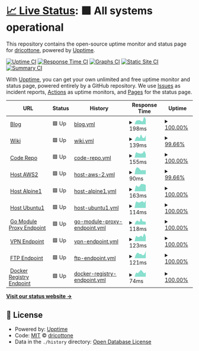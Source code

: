 # [📈 Live Status](https://dricottone.github.io/upptime): <!--live status--> **🟩 All systems operational**

This repository contains the open-source uptime monitor and status page for [dricottone](https://git.dominic-ricottone.com), powered by [Upptime](https://github.com/upptime/upptime).

[![Uptime CI](https://github.com/koj-co/upptime/workflows/Uptime%20CI/badge.svg)](https://github.com/koj-co/upptime/actions?query=workflow%3A%22Uptime+CI%22)
[![Response Time CI](https://github.com/koj-co/upptime/workflows/Response%20Time%20CI/badge.svg)](https://github.com/koj-co/upptime/actions?query=workflow%3A%22Response+Time+CI%22)
[![Graphs CI](https://github.com/koj-co/upptime/workflows/Graphs%20CI/badge.svg)](https://github.com/koj-co/upptime/actions?query=workflow%3A%22Graphs+CI%22)
[![Static Site CI](https://github.com/koj-co/upptime/workflows/Static%20Site%20CI/badge.svg)](https://github.com/koj-co/upptime/actions?query=workflow%3A%22Static+Site+CI%22)
[![Summary CI](https://github.com/koj-co/upptime/workflows/Summary%20CI/badge.svg)](https://github.com/koj-co/upptime/actions?query=workflow%3A%22Summary+CI%22)

With [Upptime](https://upptime.js.org), you can get your own unlimited and free uptime monitor and status page, powered entirely by a GitHub repository. We use [Issues](https://github.com/dricottone/upptime/issues) as incident reports, [Actions](https://github.com/dricottone/upptime/actions) as uptime monitors, and [Pages](https://dricottone.github.io/upptime) for the status page.

<!--start: status pages-->
<!-- This summary is generated by Upptime (https://github.com/upptime/upptime) -->
<!-- Do not edit this manually, your changes will be overwritten -->
<!-- prettier-ignore -->
| URL | Status | History | Response Time | Uptime |
| --- | ------ | ------- | ------------- | ------ |
| <img alt="" src="https://favicons.githubusercontent.com/www.dominic-ricottone.com" height="13"> [Blog](https://www.dominic-ricottone.com) | 🟩 Up | [blog.yml](https://github.com/dricottone/upptime/commits/HEAD/history/blog.yml) | <details><summary><img alt="Response time graph" src="./graphs/blog/response-time-week.png" height="20"> 198ms</summary><br><a href="https://dricottone.github.io/upptime/history/blog"><img alt="Response time 319" src="https://img.shields.io/endpoint?url=https%3A%2F%2Fraw.githubusercontent.com%2Fdricottone%2Fupptime%2FHEAD%2Fapi%2Fblog%2Fresponse-time.json"></a><br><a href="https://dricottone.github.io/upptime/history/blog"><img alt="24-hour response time 222" src="https://img.shields.io/endpoint?url=https%3A%2F%2Fraw.githubusercontent.com%2Fdricottone%2Fupptime%2FHEAD%2Fapi%2Fblog%2Fresponse-time-day.json"></a><br><a href="https://dricottone.github.io/upptime/history/blog"><img alt="7-day response time 198" src="https://img.shields.io/endpoint?url=https%3A%2F%2Fraw.githubusercontent.com%2Fdricottone%2Fupptime%2FHEAD%2Fapi%2Fblog%2Fresponse-time-week.json"></a><br><a href="https://dricottone.github.io/upptime/history/blog"><img alt="30-day response time 376" src="https://img.shields.io/endpoint?url=https%3A%2F%2Fraw.githubusercontent.com%2Fdricottone%2Fupptime%2FHEAD%2Fapi%2Fblog%2Fresponse-time-month.json"></a><br><a href="https://dricottone.github.io/upptime/history/blog"><img alt="1-year response time 319" src="https://img.shields.io/endpoint?url=https%3A%2F%2Fraw.githubusercontent.com%2Fdricottone%2Fupptime%2FHEAD%2Fapi%2Fblog%2Fresponse-time-year.json"></a></details> | <details><summary><a href="https://dricottone.github.io/upptime/history/blog">100.00%</a></summary><a href="https://dricottone.github.io/upptime/history/blog"><img alt="All-time uptime 99.30%" src="https://img.shields.io/endpoint?url=https%3A%2F%2Fraw.githubusercontent.com%2Fdricottone%2Fupptime%2FHEAD%2Fapi%2Fblog%2Fuptime.json"></a><br><a href="https://dricottone.github.io/upptime/history/blog"><img alt="24-hour uptime 100.00%" src="https://img.shields.io/endpoint?url=https%3A%2F%2Fraw.githubusercontent.com%2Fdricottone%2Fupptime%2FHEAD%2Fapi%2Fblog%2Fuptime-day.json"></a><br><a href="https://dricottone.github.io/upptime/history/blog"><img alt="7-day uptime 100.00%" src="https://img.shields.io/endpoint?url=https%3A%2F%2Fraw.githubusercontent.com%2Fdricottone%2Fupptime%2FHEAD%2Fapi%2Fblog%2Fuptime-week.json"></a><br><a href="https://dricottone.github.io/upptime/history/blog"><img alt="30-day uptime 99.95%" src="https://img.shields.io/endpoint?url=https%3A%2F%2Fraw.githubusercontent.com%2Fdricottone%2Fupptime%2FHEAD%2Fapi%2Fblog%2Fuptime-month.json"></a><br><a href="https://dricottone.github.io/upptime/history/blog"><img alt="1-year uptime 99.30%" src="https://img.shields.io/endpoint?url=https%3A%2F%2Fraw.githubusercontent.com%2Fdricottone%2Fupptime%2FHEAD%2Fapi%2Fblog%2Fuptime-year.json"></a></details>
| <img alt="" src="https://favicons.githubusercontent.com/wiki.dominic-ricottone.com" height="13"> [Wiki](https://wiki.dominic-ricottone.com) | 🟩 Up | [wiki.yml](https://github.com/dricottone/upptime/commits/HEAD/history/wiki.yml) | <details><summary><img alt="Response time graph" src="./graphs/wiki/response-time-week.png" height="20"> 139ms</summary><br><a href="https://dricottone.github.io/upptime/history/wiki"><img alt="Response time 186" src="https://img.shields.io/endpoint?url=https%3A%2F%2Fraw.githubusercontent.com%2Fdricottone%2Fupptime%2FHEAD%2Fapi%2Fwiki%2Fresponse-time.json"></a><br><a href="https://dricottone.github.io/upptime/history/wiki"><img alt="24-hour response time 173" src="https://img.shields.io/endpoint?url=https%3A%2F%2Fraw.githubusercontent.com%2Fdricottone%2Fupptime%2FHEAD%2Fapi%2Fwiki%2Fresponse-time-day.json"></a><br><a href="https://dricottone.github.io/upptime/history/wiki"><img alt="7-day response time 139" src="https://img.shields.io/endpoint?url=https%3A%2F%2Fraw.githubusercontent.com%2Fdricottone%2Fupptime%2FHEAD%2Fapi%2Fwiki%2Fresponse-time-week.json"></a><br><a href="https://dricottone.github.io/upptime/history/wiki"><img alt="30-day response time 179" src="https://img.shields.io/endpoint?url=https%3A%2F%2Fraw.githubusercontent.com%2Fdricottone%2Fupptime%2FHEAD%2Fapi%2Fwiki%2Fresponse-time-month.json"></a><br><a href="https://dricottone.github.io/upptime/history/wiki"><img alt="1-year response time 186" src="https://img.shields.io/endpoint?url=https%3A%2F%2Fraw.githubusercontent.com%2Fdricottone%2Fupptime%2FHEAD%2Fapi%2Fwiki%2Fresponse-time-year.json"></a></details> | <details><summary><a href="https://dricottone.github.io/upptime/history/wiki">99.66%</a></summary><a href="https://dricottone.github.io/upptime/history/wiki"><img alt="All-time uptime 99.70%" src="https://img.shields.io/endpoint?url=https%3A%2F%2Fraw.githubusercontent.com%2Fdricottone%2Fupptime%2FHEAD%2Fapi%2Fwiki%2Fuptime.json"></a><br><a href="https://dricottone.github.io/upptime/history/wiki"><img alt="24-hour uptime 97.64%" src="https://img.shields.io/endpoint?url=https%3A%2F%2Fraw.githubusercontent.com%2Fdricottone%2Fupptime%2FHEAD%2Fapi%2Fwiki%2Fuptime-day.json"></a><br><a href="https://dricottone.github.io/upptime/history/wiki"><img alt="7-day uptime 99.66%" src="https://img.shields.io/endpoint?url=https%3A%2F%2Fraw.githubusercontent.com%2Fdricottone%2Fupptime%2FHEAD%2Fapi%2Fwiki%2Fuptime-week.json"></a><br><a href="https://dricottone.github.io/upptime/history/wiki"><img alt="30-day uptime 99.92%" src="https://img.shields.io/endpoint?url=https%3A%2F%2Fraw.githubusercontent.com%2Fdricottone%2Fupptime%2FHEAD%2Fapi%2Fwiki%2Fuptime-month.json"></a><br><a href="https://dricottone.github.io/upptime/history/wiki"><img alt="1-year uptime 99.70%" src="https://img.shields.io/endpoint?url=https%3A%2F%2Fraw.githubusercontent.com%2Fdricottone%2Fupptime%2FHEAD%2Fapi%2Fwiki%2Fuptime-year.json"></a></details>
| <img alt="" src="https://favicons.githubusercontent.com/git.dominic-ricottone.com" height="13"> [Code Repo](https://git.dominic-ricottone.com) | 🟩 Up | [code-repo.yml](https://github.com/dricottone/upptime/commits/HEAD/history/code-repo.yml) | <details><summary><img alt="Response time graph" src="./graphs/code-repo/response-time-week.png" height="20"> 155ms</summary><br><a href="https://dricottone.github.io/upptime/history/code-repo"><img alt="Response time 267" src="https://img.shields.io/endpoint?url=https%3A%2F%2Fraw.githubusercontent.com%2Fdricottone%2Fupptime%2FHEAD%2Fapi%2Fcode-repo%2Fresponse-time.json"></a><br><a href="https://dricottone.github.io/upptime/history/code-repo"><img alt="24-hour response time 120" src="https://img.shields.io/endpoint?url=https%3A%2F%2Fraw.githubusercontent.com%2Fdricottone%2Fupptime%2FHEAD%2Fapi%2Fcode-repo%2Fresponse-time-day.json"></a><br><a href="https://dricottone.github.io/upptime/history/code-repo"><img alt="7-day response time 155" src="https://img.shields.io/endpoint?url=https%3A%2F%2Fraw.githubusercontent.com%2Fdricottone%2Fupptime%2FHEAD%2Fapi%2Fcode-repo%2Fresponse-time-week.json"></a><br><a href="https://dricottone.github.io/upptime/history/code-repo"><img alt="30-day response time 300" src="https://img.shields.io/endpoint?url=https%3A%2F%2Fraw.githubusercontent.com%2Fdricottone%2Fupptime%2FHEAD%2Fapi%2Fcode-repo%2Fresponse-time-month.json"></a><br><a href="https://dricottone.github.io/upptime/history/code-repo"><img alt="1-year response time 267" src="https://img.shields.io/endpoint?url=https%3A%2F%2Fraw.githubusercontent.com%2Fdricottone%2Fupptime%2FHEAD%2Fapi%2Fcode-repo%2Fresponse-time-year.json"></a></details> | <details><summary><a href="https://dricottone.github.io/upptime/history/code-repo">100.00%</a></summary><a href="https://dricottone.github.io/upptime/history/code-repo"><img alt="All-time uptime 99.30%" src="https://img.shields.io/endpoint?url=https%3A%2F%2Fraw.githubusercontent.com%2Fdricottone%2Fupptime%2FHEAD%2Fapi%2Fcode-repo%2Fuptime.json"></a><br><a href="https://dricottone.github.io/upptime/history/code-repo"><img alt="24-hour uptime 100.00%" src="https://img.shields.io/endpoint?url=https%3A%2F%2Fraw.githubusercontent.com%2Fdricottone%2Fupptime%2FHEAD%2Fapi%2Fcode-repo%2Fuptime-day.json"></a><br><a href="https://dricottone.github.io/upptime/history/code-repo"><img alt="7-day uptime 100.00%" src="https://img.shields.io/endpoint?url=https%3A%2F%2Fraw.githubusercontent.com%2Fdricottone%2Fupptime%2FHEAD%2Fapi%2Fcode-repo%2Fuptime-week.json"></a><br><a href="https://dricottone.github.io/upptime/history/code-repo"><img alt="30-day uptime 99.95%" src="https://img.shields.io/endpoint?url=https%3A%2F%2Fraw.githubusercontent.com%2Fdricottone%2Fupptime%2FHEAD%2Fapi%2Fcode-repo%2Fuptime-month.json"></a><br><a href="https://dricottone.github.io/upptime/history/code-repo"><img alt="1-year uptime 99.30%" src="https://img.shields.io/endpoint?url=https%3A%2F%2Fraw.githubusercontent.com%2Fdricottone%2Fupptime%2FHEAD%2Fapi%2Fcode-repo%2Fuptime-year.json"></a></details>
| <img alt="" src="https://favicons.githubusercontent.com/aws2.dominic-ricottone.com" height="13"> [Host AWS2](https://aws2.dominic-ricottone.com) | 🟩 Up | [host-aws-2.yml](https://github.com/dricottone/upptime/commits/HEAD/history/host-aws-2.yml) | <details><summary><img alt="Response time graph" src="./graphs/host-aws-2/response-time-week.png" height="20"> 90ms</summary><br><a href="https://dricottone.github.io/upptime/history/host-aws-2"><img alt="Response time 104" src="https://img.shields.io/endpoint?url=https%3A%2F%2Fraw.githubusercontent.com%2Fdricottone%2Fupptime%2FHEAD%2Fapi%2Fhost-aws-2%2Fresponse-time.json"></a><br><a href="https://dricottone.github.io/upptime/history/host-aws-2"><img alt="24-hour response time 115" src="https://img.shields.io/endpoint?url=https%3A%2F%2Fraw.githubusercontent.com%2Fdricottone%2Fupptime%2FHEAD%2Fapi%2Fhost-aws-2%2Fresponse-time-day.json"></a><br><a href="https://dricottone.github.io/upptime/history/host-aws-2"><img alt="7-day response time 90" src="https://img.shields.io/endpoint?url=https%3A%2F%2Fraw.githubusercontent.com%2Fdricottone%2Fupptime%2FHEAD%2Fapi%2Fhost-aws-2%2Fresponse-time-week.json"></a><br><a href="https://dricottone.github.io/upptime/history/host-aws-2"><img alt="30-day response time 97" src="https://img.shields.io/endpoint?url=https%3A%2F%2Fraw.githubusercontent.com%2Fdricottone%2Fupptime%2FHEAD%2Fapi%2Fhost-aws-2%2Fresponse-time-month.json"></a><br><a href="https://dricottone.github.io/upptime/history/host-aws-2"><img alt="1-year response time 104" src="https://img.shields.io/endpoint?url=https%3A%2F%2Fraw.githubusercontent.com%2Fdricottone%2Fupptime%2FHEAD%2Fapi%2Fhost-aws-2%2Fresponse-time-year.json"></a></details> | <details><summary><a href="https://dricottone.github.io/upptime/history/host-aws-2">99.66%</a></summary><a href="https://dricottone.github.io/upptime/history/host-aws-2"><img alt="All-time uptime 99.94%" src="https://img.shields.io/endpoint?url=https%3A%2F%2Fraw.githubusercontent.com%2Fdricottone%2Fupptime%2FHEAD%2Fapi%2Fhost-aws-2%2Fuptime.json"></a><br><a href="https://dricottone.github.io/upptime/history/host-aws-2"><img alt="24-hour uptime 97.64%" src="https://img.shields.io/endpoint?url=https%3A%2F%2Fraw.githubusercontent.com%2Fdricottone%2Fupptime%2FHEAD%2Fapi%2Fhost-aws-2%2Fuptime-day.json"></a><br><a href="https://dricottone.github.io/upptime/history/host-aws-2"><img alt="7-day uptime 99.66%" src="https://img.shields.io/endpoint?url=https%3A%2F%2Fraw.githubusercontent.com%2Fdricottone%2Fupptime%2FHEAD%2Fapi%2Fhost-aws-2%2Fuptime-week.json"></a><br><a href="https://dricottone.github.io/upptime/history/host-aws-2"><img alt="30-day uptime 99.92%" src="https://img.shields.io/endpoint?url=https%3A%2F%2Fraw.githubusercontent.com%2Fdricottone%2Fupptime%2FHEAD%2Fapi%2Fhost-aws-2%2Fuptime-month.json"></a><br><a href="https://dricottone.github.io/upptime/history/host-aws-2"><img alt="1-year uptime 99.94%" src="https://img.shields.io/endpoint?url=https%3A%2F%2Fraw.githubusercontent.com%2Fdricottone%2Fupptime%2FHEAD%2Fapi%2Fhost-aws-2%2Fuptime-year.json"></a></details>
| <img alt="" src="https://favicons.githubusercontent.com/alpine1.dominic-ricottone.com" height="13"> [Host Alpine1](https://alpine1.dominic-ricottone.com) | 🟩 Up | [host-alpine1.yml](https://github.com/dricottone/upptime/commits/HEAD/history/host-alpine1.yml) | <details><summary><img alt="Response time graph" src="./graphs/host-alpine1/response-time-week.png" height="20"> 163ms</summary><br><a href="https://dricottone.github.io/upptime/history/host-alpine1"><img alt="Response time 212" src="https://img.shields.io/endpoint?url=https%3A%2F%2Fraw.githubusercontent.com%2Fdricottone%2Fupptime%2FHEAD%2Fapi%2Fhost-alpine1%2Fresponse-time.json"></a><br><a href="https://dricottone.github.io/upptime/history/host-alpine1"><img alt="24-hour response time 163" src="https://img.shields.io/endpoint?url=https%3A%2F%2Fraw.githubusercontent.com%2Fdricottone%2Fupptime%2FHEAD%2Fapi%2Fhost-alpine1%2Fresponse-time-day.json"></a><br><a href="https://dricottone.github.io/upptime/history/host-alpine1"><img alt="7-day response time 163" src="https://img.shields.io/endpoint?url=https%3A%2F%2Fraw.githubusercontent.com%2Fdricottone%2Fupptime%2FHEAD%2Fapi%2Fhost-alpine1%2Fresponse-time-week.json"></a><br><a href="https://dricottone.github.io/upptime/history/host-alpine1"><img alt="30-day response time 258" src="https://img.shields.io/endpoint?url=https%3A%2F%2Fraw.githubusercontent.com%2Fdricottone%2Fupptime%2FHEAD%2Fapi%2Fhost-alpine1%2Fresponse-time-month.json"></a><br><a href="https://dricottone.github.io/upptime/history/host-alpine1"><img alt="1-year response time 212" src="https://img.shields.io/endpoint?url=https%3A%2F%2Fraw.githubusercontent.com%2Fdricottone%2Fupptime%2FHEAD%2Fapi%2Fhost-alpine1%2Fresponse-time-year.json"></a></details> | <details><summary><a href="https://dricottone.github.io/upptime/history/host-alpine1">100.00%</a></summary><a href="https://dricottone.github.io/upptime/history/host-alpine1"><img alt="All-time uptime 99.98%" src="https://img.shields.io/endpoint?url=https%3A%2F%2Fraw.githubusercontent.com%2Fdricottone%2Fupptime%2FHEAD%2Fapi%2Fhost-alpine1%2Fuptime.json"></a><br><a href="https://dricottone.github.io/upptime/history/host-alpine1"><img alt="24-hour uptime 100.00%" src="https://img.shields.io/endpoint?url=https%3A%2F%2Fraw.githubusercontent.com%2Fdricottone%2Fupptime%2FHEAD%2Fapi%2Fhost-alpine1%2Fuptime-day.json"></a><br><a href="https://dricottone.github.io/upptime/history/host-alpine1"><img alt="7-day uptime 100.00%" src="https://img.shields.io/endpoint?url=https%3A%2F%2Fraw.githubusercontent.com%2Fdricottone%2Fupptime%2FHEAD%2Fapi%2Fhost-alpine1%2Fuptime-week.json"></a><br><a href="https://dricottone.github.io/upptime/history/host-alpine1"><img alt="30-day uptime 99.95%" src="https://img.shields.io/endpoint?url=https%3A%2F%2Fraw.githubusercontent.com%2Fdricottone%2Fupptime%2FHEAD%2Fapi%2Fhost-alpine1%2Fuptime-month.json"></a><br><a href="https://dricottone.github.io/upptime/history/host-alpine1"><img alt="1-year uptime 99.98%" src="https://img.shields.io/endpoint?url=https%3A%2F%2Fraw.githubusercontent.com%2Fdricottone%2Fupptime%2FHEAD%2Fapi%2Fhost-alpine1%2Fuptime-year.json"></a></details>
| <img alt="" src="https://favicons.githubusercontent.com/ubuntu1.dominic-ricottone.com" height="13"> [Host Ubuntu1](https://ubuntu1.dominic-ricottone.com) | 🟩 Up | [host-ubuntu1.yml](https://github.com/dricottone/upptime/commits/HEAD/history/host-ubuntu1.yml) | <details><summary><img alt="Response time graph" src="./graphs/host-ubuntu1/response-time-week.png" height="20"> 114ms</summary><br><a href="https://dricottone.github.io/upptime/history/host-ubuntu1"><img alt="Response time 156" src="https://img.shields.io/endpoint?url=https%3A%2F%2Fraw.githubusercontent.com%2Fdricottone%2Fupptime%2FHEAD%2Fapi%2Fhost-ubuntu1%2Fresponse-time.json"></a><br><a href="https://dricottone.github.io/upptime/history/host-ubuntu1"><img alt="24-hour response time 138" src="https://img.shields.io/endpoint?url=https%3A%2F%2Fraw.githubusercontent.com%2Fdricottone%2Fupptime%2FHEAD%2Fapi%2Fhost-ubuntu1%2Fresponse-time-day.json"></a><br><a href="https://dricottone.github.io/upptime/history/host-ubuntu1"><img alt="7-day response time 114" src="https://img.shields.io/endpoint?url=https%3A%2F%2Fraw.githubusercontent.com%2Fdricottone%2Fupptime%2FHEAD%2Fapi%2Fhost-ubuntu1%2Fresponse-time-week.json"></a><br><a href="https://dricottone.github.io/upptime/history/host-ubuntu1"><img alt="30-day response time 142" src="https://img.shields.io/endpoint?url=https%3A%2F%2Fraw.githubusercontent.com%2Fdricottone%2Fupptime%2FHEAD%2Fapi%2Fhost-ubuntu1%2Fresponse-time-month.json"></a><br><a href="https://dricottone.github.io/upptime/history/host-ubuntu1"><img alt="1-year response time 156" src="https://img.shields.io/endpoint?url=https%3A%2F%2Fraw.githubusercontent.com%2Fdricottone%2Fupptime%2FHEAD%2Fapi%2Fhost-ubuntu1%2Fresponse-time-year.json"></a></details> | <details><summary><a href="https://dricottone.github.io/upptime/history/host-ubuntu1">100.00%</a></summary><a href="https://dricottone.github.io/upptime/history/host-ubuntu1"><img alt="All-time uptime 99.93%" src="https://img.shields.io/endpoint?url=https%3A%2F%2Fraw.githubusercontent.com%2Fdricottone%2Fupptime%2FHEAD%2Fapi%2Fhost-ubuntu1%2Fuptime.json"></a><br><a href="https://dricottone.github.io/upptime/history/host-ubuntu1"><img alt="24-hour uptime 100.00%" src="https://img.shields.io/endpoint?url=https%3A%2F%2Fraw.githubusercontent.com%2Fdricottone%2Fupptime%2FHEAD%2Fapi%2Fhost-ubuntu1%2Fuptime-day.json"></a><br><a href="https://dricottone.github.io/upptime/history/host-ubuntu1"><img alt="7-day uptime 100.00%" src="https://img.shields.io/endpoint?url=https%3A%2F%2Fraw.githubusercontent.com%2Fdricottone%2Fupptime%2FHEAD%2Fapi%2Fhost-ubuntu1%2Fuptime-week.json"></a><br><a href="https://dricottone.github.io/upptime/history/host-ubuntu1"><img alt="30-day uptime 100.00%" src="https://img.shields.io/endpoint?url=https%3A%2F%2Fraw.githubusercontent.com%2Fdricottone%2Fupptime%2FHEAD%2Fapi%2Fhost-ubuntu1%2Fuptime-month.json"></a><br><a href="https://dricottone.github.io/upptime/history/host-ubuntu1"><img alt="1-year uptime 99.93%" src="https://img.shields.io/endpoint?url=https%3A%2F%2Fraw.githubusercontent.com%2Fdricottone%2Fupptime%2FHEAD%2Fapi%2Fhost-ubuntu1%2Fuptime-year.json"></a></details>
| <img alt="" src="https://favicons.githubusercontent.com/go.dominic-ricottone.com" height="13"> [Go Module Proxy Endpoint](https://go.dominic-ricottone.com) | 🟩 Up | [go-module-proxy-endpoint.yml](https://github.com/dricottone/upptime/commits/HEAD/history/go-module-proxy-endpoint.yml) | <details><summary><img alt="Response time graph" src="./graphs/go-module-proxy-endpoint/response-time-week.png" height="20"> 118ms</summary><br><a href="https://dricottone.github.io/upptime/history/go-module-proxy-endpoint"><img alt="Response time 206" src="https://img.shields.io/endpoint?url=https%3A%2F%2Fraw.githubusercontent.com%2Fdricottone%2Fupptime%2FHEAD%2Fapi%2Fgo-module-proxy-endpoint%2Fresponse-time.json"></a><br><a href="https://dricottone.github.io/upptime/history/go-module-proxy-endpoint"><img alt="24-hour response time 87" src="https://img.shields.io/endpoint?url=https%3A%2F%2Fraw.githubusercontent.com%2Fdricottone%2Fupptime%2FHEAD%2Fapi%2Fgo-module-proxy-endpoint%2Fresponse-time-day.json"></a><br><a href="https://dricottone.github.io/upptime/history/go-module-proxy-endpoint"><img alt="7-day response time 118" src="https://img.shields.io/endpoint?url=https%3A%2F%2Fraw.githubusercontent.com%2Fdricottone%2Fupptime%2FHEAD%2Fapi%2Fgo-module-proxy-endpoint%2Fresponse-time-week.json"></a><br><a href="https://dricottone.github.io/upptime/history/go-module-proxy-endpoint"><img alt="30-day response time 247" src="https://img.shields.io/endpoint?url=https%3A%2F%2Fraw.githubusercontent.com%2Fdricottone%2Fupptime%2FHEAD%2Fapi%2Fgo-module-proxy-endpoint%2Fresponse-time-month.json"></a><br><a href="https://dricottone.github.io/upptime/history/go-module-proxy-endpoint"><img alt="1-year response time 206" src="https://img.shields.io/endpoint?url=https%3A%2F%2Fraw.githubusercontent.com%2Fdricottone%2Fupptime%2FHEAD%2Fapi%2Fgo-module-proxy-endpoint%2Fresponse-time-year.json"></a></details> | <details><summary><a href="https://dricottone.github.io/upptime/history/go-module-proxy-endpoint">100.00%</a></summary><a href="https://dricottone.github.io/upptime/history/go-module-proxy-endpoint"><img alt="All-time uptime 99.98%" src="https://img.shields.io/endpoint?url=https%3A%2F%2Fraw.githubusercontent.com%2Fdricottone%2Fupptime%2FHEAD%2Fapi%2Fgo-module-proxy-endpoint%2Fuptime.json"></a><br><a href="https://dricottone.github.io/upptime/history/go-module-proxy-endpoint"><img alt="24-hour uptime 100.00%" src="https://img.shields.io/endpoint?url=https%3A%2F%2Fraw.githubusercontent.com%2Fdricottone%2Fupptime%2FHEAD%2Fapi%2Fgo-module-proxy-endpoint%2Fuptime-day.json"></a><br><a href="https://dricottone.github.io/upptime/history/go-module-proxy-endpoint"><img alt="7-day uptime 100.00%" src="https://img.shields.io/endpoint?url=https%3A%2F%2Fraw.githubusercontent.com%2Fdricottone%2Fupptime%2FHEAD%2Fapi%2Fgo-module-proxy-endpoint%2Fuptime-week.json"></a><br><a href="https://dricottone.github.io/upptime/history/go-module-proxy-endpoint"><img alt="30-day uptime 99.95%" src="https://img.shields.io/endpoint?url=https%3A%2F%2Fraw.githubusercontent.com%2Fdricottone%2Fupptime%2FHEAD%2Fapi%2Fgo-module-proxy-endpoint%2Fuptime-month.json"></a><br><a href="https://dricottone.github.io/upptime/history/go-module-proxy-endpoint"><img alt="1-year uptime 99.98%" src="https://img.shields.io/endpoint?url=https%3A%2F%2Fraw.githubusercontent.com%2Fdricottone%2Fupptime%2FHEAD%2Fapi%2Fgo-module-proxy-endpoint%2Fuptime-year.json"></a></details>
| <img alt="" src="https://favicons.githubusercontent.com/vpn.dominic-ricottone.com" height="13"> [VPN Endpoint](https://vpn.dominic-ricottone.com) | 🟩 Up | [vpn-endpoint.yml](https://github.com/dricottone/upptime/commits/HEAD/history/vpn-endpoint.yml) | <details><summary><img alt="Response time graph" src="./graphs/vpn-endpoint/response-time-week.png" height="20"> 123ms</summary><br><a href="https://dricottone.github.io/upptime/history/vpn-endpoint"><img alt="Response time 163" src="https://img.shields.io/endpoint?url=https%3A%2F%2Fraw.githubusercontent.com%2Fdricottone%2Fupptime%2FHEAD%2Fapi%2Fvpn-endpoint%2Fresponse-time.json"></a><br><a href="https://dricottone.github.io/upptime/history/vpn-endpoint"><img alt="24-hour response time 118" src="https://img.shields.io/endpoint?url=https%3A%2F%2Fraw.githubusercontent.com%2Fdricottone%2Fupptime%2FHEAD%2Fapi%2Fvpn-endpoint%2Fresponse-time-day.json"></a><br><a href="https://dricottone.github.io/upptime/history/vpn-endpoint"><img alt="7-day response time 123" src="https://img.shields.io/endpoint?url=https%3A%2F%2Fraw.githubusercontent.com%2Fdricottone%2Fupptime%2FHEAD%2Fapi%2Fvpn-endpoint%2Fresponse-time-week.json"></a><br><a href="https://dricottone.github.io/upptime/history/vpn-endpoint"><img alt="30-day response time 185" src="https://img.shields.io/endpoint?url=https%3A%2F%2Fraw.githubusercontent.com%2Fdricottone%2Fupptime%2FHEAD%2Fapi%2Fvpn-endpoint%2Fresponse-time-month.json"></a><br><a href="https://dricottone.github.io/upptime/history/vpn-endpoint"><img alt="1-year response time 163" src="https://img.shields.io/endpoint?url=https%3A%2F%2Fraw.githubusercontent.com%2Fdricottone%2Fupptime%2FHEAD%2Fapi%2Fvpn-endpoint%2Fresponse-time-year.json"></a></details> | <details><summary><a href="https://dricottone.github.io/upptime/history/vpn-endpoint">100.00%</a></summary><a href="https://dricottone.github.io/upptime/history/vpn-endpoint"><img alt="All-time uptime 99.93%" src="https://img.shields.io/endpoint?url=https%3A%2F%2Fraw.githubusercontent.com%2Fdricottone%2Fupptime%2FHEAD%2Fapi%2Fvpn-endpoint%2Fuptime.json"></a><br><a href="https://dricottone.github.io/upptime/history/vpn-endpoint"><img alt="24-hour uptime 100.00%" src="https://img.shields.io/endpoint?url=https%3A%2F%2Fraw.githubusercontent.com%2Fdricottone%2Fupptime%2FHEAD%2Fapi%2Fvpn-endpoint%2Fuptime-day.json"></a><br><a href="https://dricottone.github.io/upptime/history/vpn-endpoint"><img alt="7-day uptime 100.00%" src="https://img.shields.io/endpoint?url=https%3A%2F%2Fraw.githubusercontent.com%2Fdricottone%2Fupptime%2FHEAD%2Fapi%2Fvpn-endpoint%2Fuptime-week.json"></a><br><a href="https://dricottone.github.io/upptime/history/vpn-endpoint"><img alt="30-day uptime 100.00%" src="https://img.shields.io/endpoint?url=https%3A%2F%2Fraw.githubusercontent.com%2Fdricottone%2Fupptime%2FHEAD%2Fapi%2Fvpn-endpoint%2Fuptime-month.json"></a><br><a href="https://dricottone.github.io/upptime/history/vpn-endpoint"><img alt="1-year uptime 99.93%" src="https://img.shields.io/endpoint?url=https%3A%2F%2Fraw.githubusercontent.com%2Fdricottone%2Fupptime%2FHEAD%2Fapi%2Fvpn-endpoint%2Fuptime-year.json"></a></details>
| <img alt="" src="https://favicons.githubusercontent.com/ftp.dominic-ricottone.com" height="13"> [FTP Endpoint](https://ftp.dominic-ricottone.com) | 🟩 Up | [ftp-endpoint.yml](https://github.com/dricottone/upptime/commits/HEAD/history/ftp-endpoint.yml) | <details><summary><img alt="Response time graph" src="./graphs/ftp-endpoint/response-time-week.png" height="20"> 121ms</summary><br><a href="https://dricottone.github.io/upptime/history/ftp-endpoint"><img alt="Response time 195" src="https://img.shields.io/endpoint?url=https%3A%2F%2Fraw.githubusercontent.com%2Fdricottone%2Fupptime%2FHEAD%2Fapi%2Fftp-endpoint%2Fresponse-time.json"></a><br><a href="https://dricottone.github.io/upptime/history/ftp-endpoint"><img alt="24-hour response time 189" src="https://img.shields.io/endpoint?url=https%3A%2F%2Fraw.githubusercontent.com%2Fdricottone%2Fupptime%2FHEAD%2Fapi%2Fftp-endpoint%2Fresponse-time-day.json"></a><br><a href="https://dricottone.github.io/upptime/history/ftp-endpoint"><img alt="7-day response time 121" src="https://img.shields.io/endpoint?url=https%3A%2F%2Fraw.githubusercontent.com%2Fdricottone%2Fupptime%2FHEAD%2Fapi%2Fftp-endpoint%2Fresponse-time-week.json"></a><br><a href="https://dricottone.github.io/upptime/history/ftp-endpoint"><img alt="30-day response time 248" src="https://img.shields.io/endpoint?url=https%3A%2F%2Fraw.githubusercontent.com%2Fdricottone%2Fupptime%2FHEAD%2Fapi%2Fftp-endpoint%2Fresponse-time-month.json"></a><br><a href="https://dricottone.github.io/upptime/history/ftp-endpoint"><img alt="1-year response time 195" src="https://img.shields.io/endpoint?url=https%3A%2F%2Fraw.githubusercontent.com%2Fdricottone%2Fupptime%2FHEAD%2Fapi%2Fftp-endpoint%2Fresponse-time-year.json"></a></details> | <details><summary><a href="https://dricottone.github.io/upptime/history/ftp-endpoint">100.00%</a></summary><a href="https://dricottone.github.io/upptime/history/ftp-endpoint"><img alt="All-time uptime 99.98%" src="https://img.shields.io/endpoint?url=https%3A%2F%2Fraw.githubusercontent.com%2Fdricottone%2Fupptime%2FHEAD%2Fapi%2Fftp-endpoint%2Fuptime.json"></a><br><a href="https://dricottone.github.io/upptime/history/ftp-endpoint"><img alt="24-hour uptime 100.00%" src="https://img.shields.io/endpoint?url=https%3A%2F%2Fraw.githubusercontent.com%2Fdricottone%2Fupptime%2FHEAD%2Fapi%2Fftp-endpoint%2Fuptime-day.json"></a><br><a href="https://dricottone.github.io/upptime/history/ftp-endpoint"><img alt="7-day uptime 100.00%" src="https://img.shields.io/endpoint?url=https%3A%2F%2Fraw.githubusercontent.com%2Fdricottone%2Fupptime%2FHEAD%2Fapi%2Fftp-endpoint%2Fuptime-week.json"></a><br><a href="https://dricottone.github.io/upptime/history/ftp-endpoint"><img alt="30-day uptime 99.95%" src="https://img.shields.io/endpoint?url=https%3A%2F%2Fraw.githubusercontent.com%2Fdricottone%2Fupptime%2FHEAD%2Fapi%2Fftp-endpoint%2Fuptime-month.json"></a><br><a href="https://dricottone.github.io/upptime/history/ftp-endpoint"><img alt="1-year uptime 99.98%" src="https://img.shields.io/endpoint?url=https%3A%2F%2Fraw.githubusercontent.com%2Fdricottone%2Fupptime%2FHEAD%2Fapi%2Fftp-endpoint%2Fuptime-year.json"></a></details>
| <img alt="" src="https://favicons.githubusercontent.com/docker.dominic-ricottone.com" height="13"> [Docker Registry Endpoint](https://docker.dominic-ricottone.com) | 🟩 Up | [docker-registry-endpoint.yml](https://github.com/dricottone/upptime/commits/HEAD/history/docker-registry-endpoint.yml) | <details><summary><img alt="Response time graph" src="./graphs/docker-registry-endpoint/response-time-week.png" height="20"> 74ms</summary><br><a href="https://dricottone.github.io/upptime/history/docker-registry-endpoint"><img alt="Response time 111" src="https://img.shields.io/endpoint?url=https%3A%2F%2Fraw.githubusercontent.com%2Fdricottone%2Fupptime%2FHEAD%2Fapi%2Fdocker-registry-endpoint%2Fresponse-time.json"></a><br><a href="https://dricottone.github.io/upptime/history/docker-registry-endpoint"><img alt="24-hour response time 70" src="https://img.shields.io/endpoint?url=https%3A%2F%2Fraw.githubusercontent.com%2Fdricottone%2Fupptime%2FHEAD%2Fapi%2Fdocker-registry-endpoint%2Fresponse-time-day.json"></a><br><a href="https://dricottone.github.io/upptime/history/docker-registry-endpoint"><img alt="7-day response time 74" src="https://img.shields.io/endpoint?url=https%3A%2F%2Fraw.githubusercontent.com%2Fdricottone%2Fupptime%2FHEAD%2Fapi%2Fdocker-registry-endpoint%2Fresponse-time-week.json"></a><br><a href="https://dricottone.github.io/upptime/history/docker-registry-endpoint"><img alt="30-day response time 104" src="https://img.shields.io/endpoint?url=https%3A%2F%2Fraw.githubusercontent.com%2Fdricottone%2Fupptime%2FHEAD%2Fapi%2Fdocker-registry-endpoint%2Fresponse-time-month.json"></a><br><a href="https://dricottone.github.io/upptime/history/docker-registry-endpoint"><img alt="1-year response time 111" src="https://img.shields.io/endpoint?url=https%3A%2F%2Fraw.githubusercontent.com%2Fdricottone%2Fupptime%2FHEAD%2Fapi%2Fdocker-registry-endpoint%2Fresponse-time-year.json"></a></details> | <details><summary><a href="https://dricottone.github.io/upptime/history/docker-registry-endpoint">100.00%</a></summary><a href="https://dricottone.github.io/upptime/history/docker-registry-endpoint"><img alt="All-time uptime 99.98%" src="https://img.shields.io/endpoint?url=https%3A%2F%2Fraw.githubusercontent.com%2Fdricottone%2Fupptime%2FHEAD%2Fapi%2Fdocker-registry-endpoint%2Fuptime.json"></a><br><a href="https://dricottone.github.io/upptime/history/docker-registry-endpoint"><img alt="24-hour uptime 100.00%" src="https://img.shields.io/endpoint?url=https%3A%2F%2Fraw.githubusercontent.com%2Fdricottone%2Fupptime%2FHEAD%2Fapi%2Fdocker-registry-endpoint%2Fuptime-day.json"></a><br><a href="https://dricottone.github.io/upptime/history/docker-registry-endpoint"><img alt="7-day uptime 100.00%" src="https://img.shields.io/endpoint?url=https%3A%2F%2Fraw.githubusercontent.com%2Fdricottone%2Fupptime%2FHEAD%2Fapi%2Fdocker-registry-endpoint%2Fuptime-week.json"></a><br><a href="https://dricottone.github.io/upptime/history/docker-registry-endpoint"><img alt="30-day uptime 100.00%" src="https://img.shields.io/endpoint?url=https%3A%2F%2Fraw.githubusercontent.com%2Fdricottone%2Fupptime%2FHEAD%2Fapi%2Fdocker-registry-endpoint%2Fuptime-month.json"></a><br><a href="https://dricottone.github.io/upptime/history/docker-registry-endpoint"><img alt="1-year uptime 99.98%" src="https://img.shields.io/endpoint?url=https%3A%2F%2Fraw.githubusercontent.com%2Fdricottone%2Fupptime%2FHEAD%2Fapi%2Fdocker-registry-endpoint%2Fuptime-year.json"></a></details>

<!--end: status pages-->

[**Visit our status website →**](https://dricottone.github.io/upptime)

## 📄 License

- Powered by: [Upptime](https://github.com/upptime/upptime)
- Code: [MIT](./LICENSE) © [dricottone](https://git.dominic-ricottone.com)
- Data in the `./history` directory: [Open Database License](https://opendatacommons.org/licenses/odbl/1-0/)
